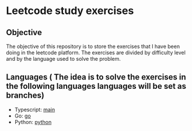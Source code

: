 # Leetcode study exercises

## Objective

The objective of this repository is to store the exercises that I have been doing in the leetcode platform. The exercises are divided by difficulty level and by the language used to solve the problem.

## Languages ( The idea is to solve the exercises in the following languages languages will be set as branches)

- Typescript: [main](https://github.com/tauantcamargo/leetcode/tree/main)
- Go:         [go](https://github.com/tauantcamargo/leetcode/tree/go)
- Python:     [python](https://github.com/tauantcamargo/leetcode/tree/python)
